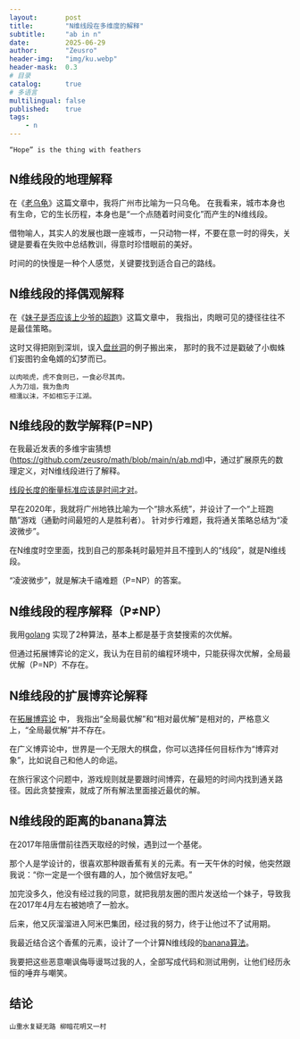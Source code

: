 ```yaml
---
layout:       post
title:        "N维线段在多维度的解释"
subtitle:     "ab in n"
date:         2025-06-29
author:       "Zeusro"
header-img:   "img/ku.webp"
header-mask:  0.3
# 目录
catalog:      true
# 多语言
multilingual: false
published:    true
tags:
    - n
---
```


    “Hope” is the thing with feathers

## N维线段的地理解释

在《[老乌龟](https://mp.weixin.qq.com/s/zYhGgyx_HQV0qHsyTf_96Q?token=2125660481&lang=zh_CN)》这篇文章中，我将广州市比喻为一只乌龟。
在我看来，城市本身也有生命，它的生长历程，本身也是“一个点随着时间变化”而产生的N维线段。

借物喻人，其实人的发展也跟一座城市，一只动物一样，不要在意一时的得失，关键是要看在失败中总结教训，得意时珍惜眼前的美好。

时间的的快慢是一种个人感觉，关键要找到适合自己的路线。

## N维线段的择偶观解释

在《[妹子是否应该上少爷的超跑](https://mp.weixin.qq.com/s/UuiRsbPmb8KksyJ9eocKQw)》这篇文章中，
我指出，肉眼可见的捷径往往不是最佳策略。

这时又得把刚到深圳，误入[盘丝洞](https://mp.weixin.qq.com/s/fklt2QDYWE5g3Bs_ZF6aIQ)的例子搬出来，
那时的我不过是戳破了小蜘蛛们妄图钓金龟婿的幻梦而已。

```
以肉啖虎，虎不食则已，一食必尽其肉。
人为刀俎，我为鱼肉
相濡以沫，不如相忘于江湖。
```

## N维线段的数学解释(P=NP)

在我最近发表的多维宇宙猜想(https://github.com/zeusro/math/blob/main/n/ab.md)中，通过扩展原先的数理定义，对N维线段进行了解释。

[线段长度的衡量标准应该是时间才对](https://mp.weixin.qq.com/s?__biz=MzI1ODEyNDg3MA==&mid=2655476198&idx=2&sn=69a3b56040b90558b2d9a6f020efc64d&chksm=f1bf04cfc6c88dd9e18b476b2b86b8361a87aa0725a6c509982426e16ee82759d44015ac33cb&scene=178&cur_album_id=1501795090070077441&search_click_id=#rd)。

早在2020年，我就将广州地铁比喻为一个“排水系统”，并设计了一个“上班跑酷”游戏（通勤时间最短的人是胜利者）。
针对步行难题，我将通关策略总结为“凌波微步”。

在N维度时空里面，找到自己的那条耗时最短并且不撞到人的“线段”，就是N维线段。 ​

“凌波微步”，就是解决千禧难题（P=NP）的答案。

## N维线段的程序解释（P≠NP）

我用[golang](https://github.com/zeusro/system/tree/main/problems/np) 实现了2种算法，基本上都是基于贪婪搜索的次优解。

但通过拓展博弈论的定义，我认为在目前的编程环境中，只能获得次优解，全局最优解（P=NP）不存在。

## N维线段的扩展博弈论解释

在[拓展博弈论](https://github.com/zeusro/math/blob/main/game/readme.zh.md) 中，
我指出“全局最优解”和“相对最优解”是相对的，严格意义上，“全局最优解”并不存在。

在广义博弈论中，世界是一个无限大的棋盘，你可以选择任何目标作为“博弈对象”，比如说自己和他人的命运。

在旅行家这个问题中，游戏规则就是要跟时间博弈，在最短的时间内找到通关路径。因此贪婪搜索，就成了所有解法里面接近最优的解。

## N维线段的距离的banana算法

在2017年陪唐僧前往西天取经的时候，遇到过一个基佬。

那个人是学设计的，很喜欢那种跟香蕉有关的元素。有一天午休的时候，他突然跟我说：“你一定是一个很有趣的人，加个微信好友吧。”

加完没多久，他没有经过我的同意，就把我朋友圈的图片发送给一个妹子，导致我在2017年4月左右被她喷了一脸水。

后来，他又灰溜溜进入阿米巴集团，经过我的努力，终于让他过不了试用期。

我最近结合这个香蕉的元素，设计了一个计算N维线段的[banana算法](https://github.com/zeusro/system/blob/main/function/local/n/ab_test.go)。

我要把这些恶意嘲讽侮辱谩骂过我的人，全部写成代码和测试用例，让他们经历永恒的唾弃与嘲笑。

## 结论

    山重水复疑无路 柳暗花明又一村
